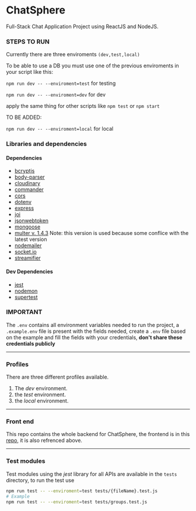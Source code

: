 # ChatSphere

Full-Stack Chat Application Project using ReactJS and NodeJS.

### STEPS TO RUN

Currently there are three enviroments
```(dev,test,local)```

To be able to use a DB you must use one of the previous enviroments in your script like this:

```npm run dev -- --enviroment=test``` for testing

```npm run dev -- --enviroment=dev``` for dev

apply the same thing for other scripts like ``npm test`` or ``npm start``

TO BE ADDED:

```npm run dev -- --enviroment=local``` for local

### Libraries and dependencies

#### Dependencies

* [bcryptjs](https://www.npmjs.com/package/bcryptjs)
* [body-parser](https://www.npmjs.com/package/body-parser)
* [cloudinary](https://www.npmjs.com/package/cloudinary)
* [commander](https://www.npmjs.com/package/commander)
* [cors](https://www.npmjs.com/package/cors)
* [dotenv](https://www.npmjs.com/package/dotenv)
* [express](https://www.npmjs.com/package/express)
* [joi](https://www.npmjs.com/package/joi)
* [jsonwebtoken](https://www.npmjs.com/package/jsonwebtoken)
* [mongoose](https://www.npmjs.com/package/mongoose)
* [multer v. 1.4.3](https://www.npmjs.com/package/multer/v/1.4.3) Note: this version is used because some conflice with the latest version
* [nodemailer](https://www.npmjs.com/package/nodemailer)
* [socket.io](https://www.npmjs.com/package/socket.io)
* [streamifier](https://www.npmjs.com/package/streamifier)

#### Dev Dependencies

* [jest](https://www.npmjs.com/package/jest)
* [nodemon](https://www.npmjs.com/package/nodemon)
* [supertest](https://www.npmjs.com/package/supertest)

### **IMPORTANT**
The `.env` contains all environment variables needed to run the project, a `.example.env` file is present with the fields needed, create a `.env` file based on the example and fill the fields with your credentials, **don't share these credentials publicly**

---

### Profiles

There are three different profiles available.

1. The *dev* environment.
2. the *test* environment.
3. the *local* environment.

---

### Front end

This repo contains the whole backend for ChatSphere, the frontend is in this [repo](), it is also refrenced above.

---

### Test modules

Test modules using the *jest* library for all APIs are available in the `tests` directory, to run the test use

```bash
npm run test -- --enviroment=test tests/{fileName}.test.js
# Example
npm run test -- --enviroment=test tests/groups.test.js 
```
